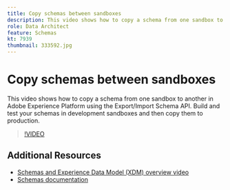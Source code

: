 ```yaml
---
title: Copy schemas between sandboxes
description: This video shows how to copy a schema from one sandbox to another in Adobe Experience Platform using the Export/Import Schema API.
role: Data Architect
feature: Schemas
kt: 7939
thumbnail: 333592.jpg
---
```

# Copy schemas between sandboxes

This video shows how to copy a schema from one sandbox to another in Adobe Experience Platform using the Export/Import Schema API. Build and test your schemas in development sandboxes and then copy them to production.

>[!VIDEO](https://video.tv.adobe.com/v/333592?quality=12&learn=on)

## Additional Resources

* [Schemas and Experience Data Model (XDM) overview video](schemas-and-experience-data-model.md)
* [Schemas documentation](https://experienceleague.adobe.com/docs/experience-platform/xdm/home.html)
